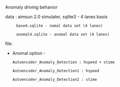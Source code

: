  Anomaly driving behavior
 
 data : aimsun 2.0 simulater, sqlite3 - 4 lanes basis
 
         base4.sqlite - nomal data set (4 lanes)
 
         anomal4.sqlite - anomal data set (4 lanes)

file:

 - Anomal option -

       Autoencoder_Anomaly_Detection : hspeed + stime
 
       Autoencoder_Anomaly_Detection1 : hspeed
 
       Autoencoder_Anomaly_Detection2 : stime
  
  
 

